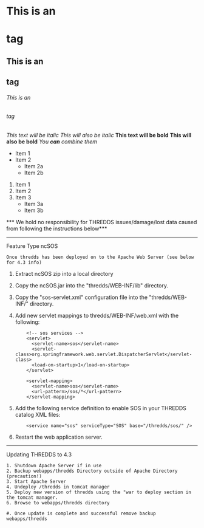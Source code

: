 # This is an <h1> tag
## This is an <h2> tag
###### This is an <h6> tag

*This text will be italic*
_This will also be italic_
**This text will be bold**
__This will also be bold__
*You **can** combine them*

* Item 1
* Item 2
  * Item 2a
  * Item 2b
1. Item 1
2. Item 2
3. Item 3
   * Item 3a
   * Item 3b



*** We hold no responsibility for THREDDS issues/damage/lost data caused from following the instructions below***

--------------------------------------------------------------------------------------------------
Feature Type ncSOS

    Once thredds has been deployed on to the Apache Web Server (see below for 4.3 info)

   1. Extract ncSOS zip into a local directory
   2. Copy the ncSOS.jar into the "thredds/WEB-INF/lib" directory.
   3. Copy the "sos-servlet.xml" configuration file into the "thredds/WEB-INF/" directory.
   4. Add new servlet mappings to thredds/WEB-INF/web.xml with the following:

              <!-- sos services -->
              <servlet>
                <servlet-name>sos</servlet-name>
                <servlet-class>org.springframework.web.servlet.DispatcherServlet</servlet-class>
                <load-on-startup>1</load-on-startup>
              </servlet>

              <servlet-mapping>
                <servlet-name>sos</servlet-name>
                <url-pattern>/sos/*</url-pattern>
              </servlet-mapping>              

   5. Add the following service definition to enable SOS in your THREDDS catalog XML files:

              <service name="sos" serviceType="SOS" base="/thredds/sos/" />
      		
   6. Restart the web application server.

--------------------------------------------------------------------------------------------------
Updating THREDDS to 4.3

    1. Shutdown Apache Server if in use
    2. Backup webapps/thredds Directory outside of Apache Directory (precaution!)
    3. Start Apache Server
    4. Undeploy /thredds in tomcat manager
    5. Deploy new version of thredds using the "war to deploy section in the tomcat manager.
    6. Browse to webapps/thredds directory

    #. Once update is complete and successful remove backup webapps/thredds